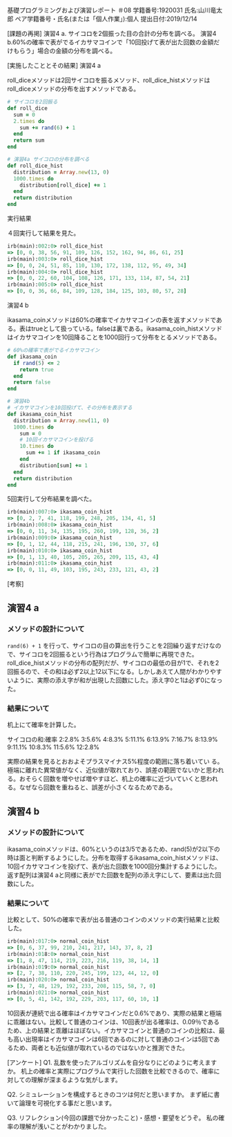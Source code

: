 基礎プログラミングおよび演習レポート ＃08
学籍番号:1920031
氏名:山川竜太郎
ペア学籍番号・氏名(または「個人作業」):個人
提出日付:2019/12/14

[課題の再掲]
演習4 a. サイコロを2個振った目の合計の分布を調べる。
演習4 b.60%の確率で表がでるイカサマコインで「10回投げて表が出た回数の金額だけもらう」場合の金額の分布を調べる。

[実施したこととその結果]
演習4 a

roll_diceメソッドは2回サイコロを振るメソッド、roll_dice_histメソッドはroll_diceメソッドの分布を出すメソッドである。

```ruby
# サイコロを2回振る
def roll_dice
  sum = 0
  2.times do
    sum += rand(6) + 1
  end
  return sum
end

# 演習4a サイコロの分布を調べる
def roll_dice_hist
  distribution = Array.new(13, 0)
  1000.times do
    distribution[roll_dice] += 1
  end
  return distribution
end
```

実行結果

４回実行して結果を見た。

```ruby
irb(main):002:0> roll_dice_hist
=> [0, 0, 38, 56, 91, 109, 126, 152, 162, 94, 86, 61, 25]
irb(main):003:0> roll_dice_hist
=> [0, 0, 24, 51, 85, 110, 130, 172, 138, 112, 95, 49, 34]
irb(main):004:0> roll_dice_hist
=> [0, 0, 22, 60, 104, 108, 126, 171, 133, 114, 87, 54, 21]
irb(main):005:0> roll_dice_hist
=> [0, 0, 36, 66, 84, 109, 128, 184, 125, 103, 80, 57, 28]
```

演習4 b

ikasama_coinメソッドは60%の確率でイカサマコインの表を返すメソッドである。表はtrueとして扱っている。falseは裏である。ikasama_coin_histメソッドはイカサマコインを10回降ることを1000回行って分布をとるメソッドである。

```ruby
# 60%の確率で表がでるイカサマコイン
def ikasama_coin
  if rand(5) <= 2
    return true
  end
  return false
end

# 演習4b
# イカサマコインを10回投げて、その分布を表示する
def ikasama_coin_hist
  distribution = Array.new(11, 0)
  1000.times do
    sum = 0
    # 10回イカサマコインを投げる
    10.times do
      sum += 1 if ikasama_coin
    end
    distribution[sum] += 1
  end
  return distribution
end
```

5回実行して分布結果を調べた。

```ruby
irb(main):007:0> ikasama_coin_hist
=> [0, 2, 7, 41, 118, 199, 248, 205, 134, 41, 5]
irb(main):008:0> ikasama_coin_hist
=> [0, 0, 11, 34, 135, 195, 260, 199, 128, 36, 2]
irb(main):009:0> ikasama_coin_hist
=> [0, 1, 12, 44, 118, 215, 241, 196, 130, 37, 6]
irb(main):010:0> ikasama_coin_hist
=> [0, 1, 13, 40, 105, 205, 265, 209, 115, 43, 4]
irb(main):011:0> ikasama_coin_hist
=> [0, 0, 11, 49, 103, 195, 243, 233, 121, 43, 2]
```

[考察]
## 演習4 a

### メソッドの設計について

`rand(6) + 1` を行って、サイコロの目の算出を行うことを2回繰り返すだけなので、サイコロを2回振るという行為はプログラムで簡単に再現できた。roll_dice_histメソッドの分布の配列だが、サイコロの最低の目が1で、それを2回振るので、その和は必ず2以上12以下になる。しかしあえて人間がわかりやすいように、実際の添え字が和が出現した回数にした。添え字0と1は必ず0になった。

### 結果について

机上にて確率を計算した。

サイコロの和:確率
2:2.8%
3:5.6%
4:8.3%
5:11.1%
6:13.9%
7:16.7%
8:13.9%
9:11.1%
10:8.3%
11:5.6%
12:2.8%

実際の結果を見るとおおよそプラスマイナス5%程度の範囲に落ち着いてい  る。極端に離れた異常値がなく、近似値が取れており、誤差の範囲でないかと思われる。おそらく回数を増やせば増やすほど、机上の確率に近づいていくと思われる。なぜなら回数を重ねると、誤差が小さくなるためである。

## 演習4 b

### メソッドの設計について

ikasama_coinメソッドは、60%というのは3/5であるため、rand(5)が2以下の時は面と判断するようにした。分布を取得するikasama_coin_histメソッドは、10回イカサマコインを投げて、表が出た回数を1000回分集計するようにした。返す配列は演習4 aと同様に表がでた回数を配列の添え字にして、要素は出た回数にした。

### 結果について

比較として、50%の確率で表が出る普通のコインのメソッドの実行結果と比較した。

```ruby
irb(main):017:0> normal_coin_hist
=> [0, 6, 37, 99, 210, 241, 217, 143, 37, 8, 2]
irb(main):018:0> normal_coin_hist
=> [1, 8, 47, 114, 219, 223, 216, 119, 38, 14, 1]
irb(main):019:0> normal_coin_hist
=> [2, 7, 38, 110, 220, 245, 199, 123, 44, 12, 0]
irb(main):020:0> normal_coin_hist
=> [3, 7, 48, 129, 192, 233, 208, 115, 58, 7, 0]
irb(main):021:0> normal_coin_hist
=> [0, 5, 41, 142, 192, 229, 203, 117, 60, 10, 1]
```

10回表が連続で出る確率はイカサマコインだと0.6%であり、実際の結果と極端に乖離はない。比較して普通のコインは、10回表が出る確率は、0.09％であるため、上の結果と乖離はほぼない。イカサマコインと普通のコインの比較は、最も高い出現率はイカサマコインは6回であるのに対して普通のコインは5回であるため、両者とも近似値が取れているのではないかと推測できた。

[アンケート]
Q1. 乱数を使ったアルゴリズムを自分なりにどのように考えますか。
机上の確率と実際にプログラムで実行した回数を比較できるので、確率に対しての理解が深まるような気がします。

Q2. シミュレーションを構成するときのコツは何だと思いますか。
まず紙に書いて論理を可視化する事だと思います。

Q3. リフレクション(今回の課題で分かったこと)・感想・要望をどうぞ。
私の確率の理解が浅いことがわかりました。